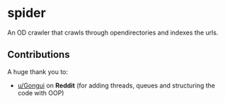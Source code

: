 # spider
An OD crawler that crawls through opendirectories and indexes the urls.

## Contributions
A huge thank you to:

- [u/Gongui](https://www.reddit.com/user/Gongui) on **Reddit** (for adding threads, queues and structuring the code with OOP)
